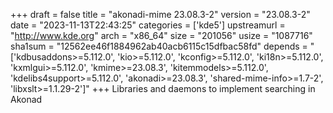 +++
draft = false
title = "akonadi-mime 23.08.3-2"
version = "23.08.3-2"
date = "2023-11-13T22:43:25"
categories = ['kde5']
upstreamurl = "http://www.kde.org"
arch = "x86_64"
size = "201056"
usize = "1087716"
sha1sum = "12562ee46f1884962ab40acb6115c15dfbac58fd"
depends = "['kdbusaddons>=5.112.0', 'kio>=5.112.0', 'kconfig>=5.112.0', 'ki18n>=5.112.0', 'kxmlgui>=5.112.0', 'kmime>=23.08.3', 'kitemmodels>=5.112.0', 'kdelibs4support>=5.112.0', 'akonadi>=23.08.3', 'shared-mime-info>=1.7-2', 'libxslt>=1.1.29-2']"
+++
Libraries and daemons to implement searching in Akonad